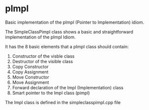# pImpl
Basic implementation of the pImpl (Pointer to Implementation) idiom.

The SimpleClassPimpl class shows a basic and straightforward implementation of the pImpl Idiom.

It has the 8 basic elements that a pImpl class should contain:

1. Constructor of the visble class 
2. Destructor of the visible class 
3. Copy Constructor
4. Copy Assignment
5. Move Constructor
6. Move Assignment
7. Forward declaration of the Impl (Implementation) class
8. Smart pointer to the Impl class (pimpl)

The Impl class is defined in the simpleclasspimpl.cpp file